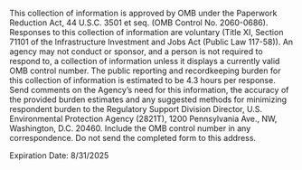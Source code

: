 This collection of information is approved by OMB under the Paperwork Reduction Act, 44 U.S.C. 3501 et seq. (OMB Control No. 2060-0686). Responses to this collection of information are voluntary (Title XI, Section 71101 of the Infrastructure Investment and Jobs Act (Public Law 117-58)). An agency may not conduct or sponsor, and a person is not required to respond to, a collection of information unless it displays a currently valid OMB control number. The public reporting and recordkeeping burden for this collection of information is estimated to be 4.3 hours per response. Send comments on the Agency’s need for this information, the accuracy of the provided burden estimates and any suggested methods for minimizing respondent burden to the Regulatory Support Division Director, U.S. Environmental Protection Agency (2821T), 1200 Pennsylvania Ave., NW, Washington, D.C. 20460. Include the OMB control number in any correspondence. Do not send the completed form to this address.

Expiration Date: 8/31/2025
